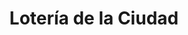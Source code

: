 ---
title: "Lotería de la Ciudad"
url: /ciudad-autonoma-de-buenos-aires/loteria-de-la-ciudad/
shop: Lotterie
---